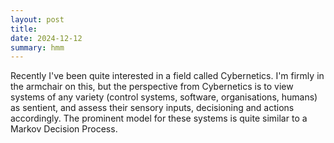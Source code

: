 ```yaml
---
layout: post
title: 
date: 2024-12-12
summary: hmm
---
```


Recently I've been quite interested in a field called Cybernetics. I'm firmly in the armchair on this, but the perspective from Cybernetics is to view systems of any variety (control systems, software, organisations, humans) as sentient, and assess their sensory inputs, decisioning and actions accordingly. The prominent model for these systems is quite similar to a Markov Decision Process.
